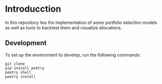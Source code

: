 # Introducction
In this repository lies the implementation of some portfolio selection models as well as tools to backtest them and visualize allocations.

## Development
To set up the environment to develop, run the following commands:
```
git clone 
pip install poetry
poetry shell
poetry install
```
